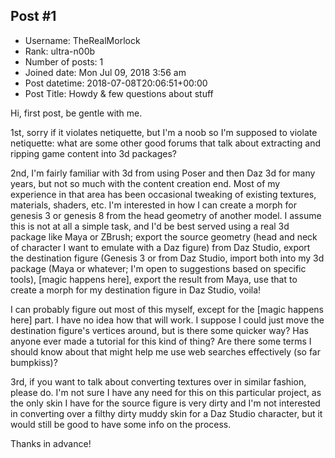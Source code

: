 ## Post #1
- Username: TheRealMorlock
- Rank: ultra-n00b
- Number of posts: 1
- Joined date: Mon Jul 09, 2018 3:56 am
- Post datetime: 2018-07-08T20:06:51+00:00
- Post Title: Howdy & few questions about stuff

Hi, first post, be gentle with me. 

1st, sorry if it violates netiquette, but I'm a noob so I'm supposed to violate netiquette: what are some other good forums that talk about extracting and ripping game content into 3d packages?

2nd, I'm fairly familiar with 3d from using Poser and then Daz 3d for many years, but not so much with the content creation end. Most of my experience in that area has been occasional tweaking of existing textures, materials, shaders, etc. I'm interested in how I can create a morph for genesis 3 or genesis 8 from the head geometry of another model. I assume this is not at all a simple task, and I'd be best served using a real 3d package like Maya or ZBrush; export the source geometry (head and neck of character I want to emulate with a Daz figure) from Daz Studio, export the destination figure (Genesis 3 or  from Daz Studio, import both into my 3d package (Maya or whatever; I'm open to suggestions based on specific tools), [magic happens here], export the result from Maya, use that to create a morph for my destination figure in Daz Studio, voila!

I can probably figure out most of this myself, except for the [magic happens here] part. I have no idea how that will work. I suppose I could just move the destination figure's vertices around, but is there some quicker way? Has anyone ever made a tutorial for this kind of thing? Are there some terms I should know about that might help me use web searches effectively (so far bumpkiss)?

3rd, if you want to talk about converting textures over in similar fashion, please do. I'm not sure I have any need for this on this particular project, as the only skin I have for the source figure is very dirty and I'm not interested in converting over a filthy dirty muddy skin for a Daz Studio character, but it would still be good to have some info on the process.

Thanks in advance!

